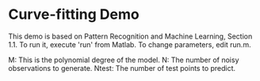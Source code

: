 Curve-fitting Demo
==================

This demo is based on Pattern Recognition and Machine Learning, Section 1.1. 
To run it, execute 'run' from Matlab.  To change parameters, edit run.m.

M: This is the polynomial degree of the model.
N: The number of noisy observations to generate.
Ntest: The number of test points to predict.
